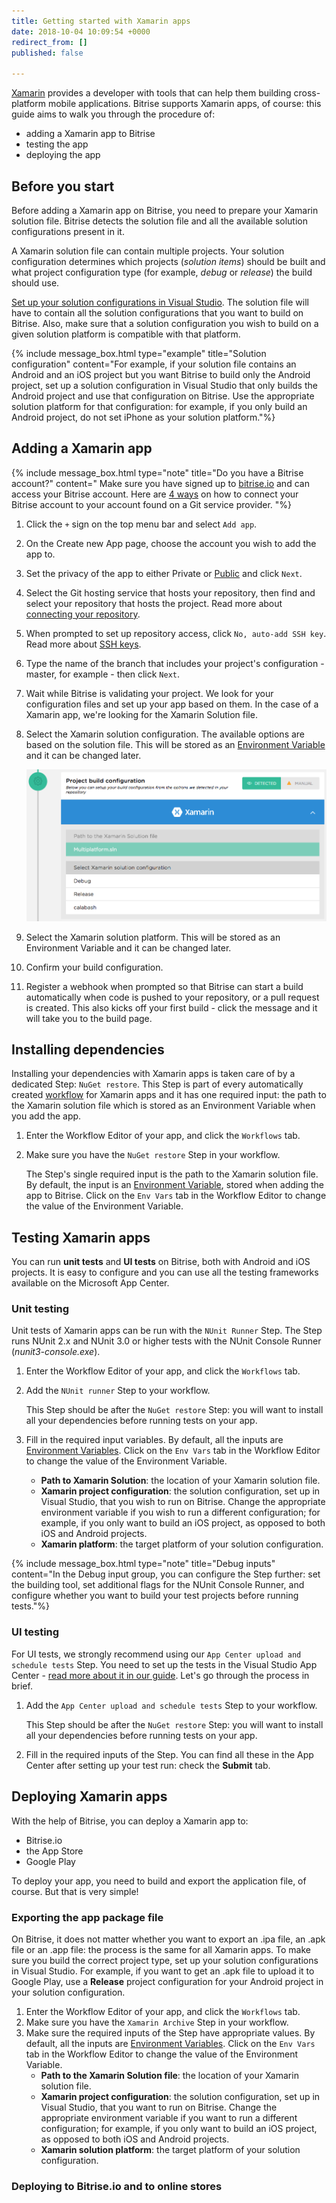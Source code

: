 ```yaml
---
title: Getting started with Xamarin apps
date: 2018-10-04 10:09:54 +0000
redirect_from: []
published: false

---
```

[Xamarin](/tutorials/xamarin/index/) provides a developer with tools that can help them building cross-platform mobile applications. Bitrise supports Xamarin apps, of course: this guide aims to walk you through the procedure of:

* adding a Xamarin app to Bitrise
* testing the app
* deploying the app

## Before you start

Before adding a Xamarin app on Bitrise, you need to prepare your Xamarin solution file. Bitrise detects the solution file and all the available solution configurations present in it. 

A Xamarin solution file can contain multiple projects. Your solution configuration determines which projects (_solution items_) should be built and what project configuration type (for example, _debug_ or _release_) the build should use. 

 [Set up your solution configurations in Visual Studio](https://docs.microsoft.com/en-us/appcenter/build/xamarin/ios/solution-configuration-mappings). The solution file will have to contain all the solution configurations that you want to build on Bitrise. Also, make sure that a solution configuration you wish to build on a given solution platform is compatible with that platform. 

{% include message_box.html type="example" title="Solution configuration" content="For example, if your solution file contains an Android and an iOS project but you want Bitrise to build only the Android project, set up a solution configuration in Visual Studio that only builds the Android project and use that configuration on Bitrise. Use the appropriate solution platform for that configuration: for example, if you only build an Android project, do not set iPhone as your solution platform."%}

## Adding a Xamarin app

{% include message_box.html type="note" title="Do you have a Bitrise account?" content=" Make sure you have signed up to [bitrise.io](https://www.bitrise.io) and can access your Bitrise account. Here are [4 ways](https://devcenter.bitrise.io/getting-started/index#signing-up-to-bitrise) on how to connect your Bitrise account to your account found on a Git service provider. "%}

 1. Click the `+` sign on the top menu bar and select `Add app`.
 2. On the Create new App page, choose the account you wish to add the app to.
 3. Set the privacy of the app to either Private or [Public](/getting-started/adding-a-new-app/public-apps) and click `Next`.
 4. Select the Git hosting service that hosts your repository, then find and select your repository that hosts the project. Read more about [connecting your repository](/getting-started/adding-a-new-app/connecting-your-repository).
 5. When prompted to set up repository access, click `No, auto-add SSH key`. Read more about [SSH keys](/getting-started/adding-a-new-app/setting-up-ssh-keys/).
 6. Type the name of the branch that includes your project's configuration - master, for example - then click `Next`.
 7. Wait while Bitrise is validating your project. We look for your configuration files and set up your app based on them. In the case of a Xamarin app, we're looking for the Xamarin Solution file.
 8. Select the Xamarin solution configuration. The available options are based on the solution file. This will be stored as an [Environment Variable](https://devcenter.bitrise.io/builds/env-vars-secret-env-vars/) and it can be changed later.

    ![](/img/xamarin-setup-config.png)
 9. Select the Xamarin solution platform. This will be stored as an Environment Variable and it can be changed later.
10. Confirm your build configuration.
11. Register a webhook when prompted so that Bitrise can start a build automatically when code is pushed to your repository, or a pull request is created. This also kicks off your first build - click the message and it will take you to the build page.

## Installing dependencies

Installing your dependencies with Xamarin apps is taken care of by a dedicated Step: `NuGet restore`. This Step is part of every automatically created [workflow](/getting-started/getting-started-workflows/) for Xamarin apps and it has one required input: the path to the Xamarin solution file which is stored as an Environment Variable when you add the app. 

1. Enter the Workflow Editor of your app, and click the `Workflows` tab. 
2. Make sure you have the `NuGet restore` Step in your workflow. 

   The Step's single required input is the path to the Xamarin solution file. By default, the input is an [Environment Variable](/getting-started/getting-started-steps/#environment-variables-as-step-inputs), stored when adding the app to Bitrise. Click on the `Env Vars` tab in the Workflow Editor to change the value of the Environment Variable.

## Testing Xamarin apps 

You can run **unit tests** and **UI tests** on Bitrise, both with Android and iOS projects. It is easy to configure and you can use all the testing frameworks available on the Microsoft App Center. 

### Unit testing 

Unit tests of Xamarin apps can be run with the `NUnit Runner` Step. The Step runs NUnit 2.x and NUnit 3.0 or higher tests with the NUnit Console Runner (_nunit3-console.exe_). 

1. Enter the Workflow Editor of your app, and click the `Workflows` tab. 
2. Add the `NUnit runner` Step to your workflow. 

   This Step should be after the `NuGet restore` Step: you will want to install all your dependencies before running tests on your app. 
3. Fill in the required input variables. By default, all the inputs are [Environment Variables](/getting-started/getting-started-steps/#environment-variables-as-step-inputs). Click on the `Env Vars` tab in the Workflow Editor to change the value of the Environment Variable.
   * **Path to Xamarin Solution**: the location of your Xamarin solution file. 
   * **Xamarin project configuration**: the solution configuration, set up in Visual Studio, that you wish to run on Bitrise. Change the appropriate environment variable if you wish to run a different configuration; for example, if you only want to build an iOS project, as opposed to both iOS and Android projects.  
   * **Xamarin platform**: the target platform of your solution configuration. 

{% include message_box.html type="note" title="Debug inputs" content="In the Debug input group, you can configure the Step further: set the building tool, set additional flags for the NUnit Console Runner, and configure whether you want to build your test projects before running tests."%} 

### UI testing 

For UI tests, we strongly recommend using our `App Center upload and schedule tests` Step. You need to set up the tests in the Visual Studio App Center - [read more about it in our guide](/testing/run-your-tests-in-the-app-center/). Let's go through the process in brief.

1. Add the `App Center upload and schedule tests` Step to your workflow. 

   This Step should be after the `NuGet restore` Step: you will want to install all your dependencies before running tests on your app. 
2. Fill in the required inputs of the Step. You can find all these in the App Center after setting up your test run: check the **Submit** tab.

## Deploying Xamarin apps 

With the help of Bitrise, you can deploy a Xamarin app to:

* Bitrise.io 
* the App Store
* Google Play

To deploy your app, you need to build and export the application file, of course. But that is very simple!

### Exporting the app package file 

On Bitrise, it does not matter whether you want to export an .ipa file, an .apk file or an .app file: the process is the same for all Xamarin apps. To make sure you build the correct project type, set up your solution configurations in Visual Studio. For example, if you want to get an .apk file to upload it to Google Play, use a **Release** project configuration for your Android project in your solution configuration.

1. Enter the Workflow Editor of your app, and click the `Workflows` tab. 
2. Make sure you have the `Xamarin Archive` Step in your workflow. 
3. Make sure the required inputs of the Step have appropriate values. By default, all the inputs are [Environment Variables](/getting-started/getting-started-steps/#environment-variables-as-step-inputs). Click on the `Env Vars` tab in the Workflow Editor to change the value of the Environment Variable.
   * **Path to the Xamarin Solution file**: the location of your Xamarin solution file. 
   * **Xamarin project configuration**: the solution configuration, set up in Visual Studio, that you want to run on Bitrise. Change the appropriate environment variable if you want to run a different configuration; for example, if you only want to build an iOS project, as opposed to both iOS and Android projects.  
   * **Xamarin solution platform**: the target platform of your solution configuration. 

### Deploying to Bitrise.io and to online stores
